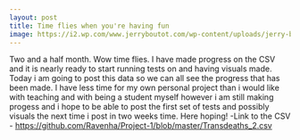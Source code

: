 ```yaml
---
layout: post
title: Time flies when you're having fun
image: https://i2.wp.com/www.jerryboutot.com/wp-content/uploads/jerry-boutot-music-life-and-death-time-flies-lyrics-video-featured-image.png?resize=1280%2C745&ssl=1
---
```


Two and a half month. Wow time flies. I have made progress on the CSV and it is nearly ready to start running tests on and having visuals made. Today i am going to post this data so we can all see the progress that has been made. I have less time for my own personal project than i would like with teaching and with being a student myself however i am still making progess and i hope to be able to post the first set of tests and possibly visuals the next time i post in two weeks time. Here hoping! -Link to the CSV - https://github.com/Ravenha/Project-1/blob/master/Transdeaths_2.csv 
